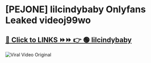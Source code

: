 
 # [PEJONE] lilcindybaby Onlyfans Leaked videoj99wo

## <h2><a href="https://clipsfans.com/lilcindybaby&ref=git">🔗 Click to LINKS ⏩⏩ 👉 🟢 lilcindybaby </a></h2>

<a href="https://clipsfans.com/lilcindybaby&ref=git" rel="nofollow" data-target="animated-image.originalLink"><img src="https://i.ibb.co.com/xMMVF88/686577567.gif" alt="Viral Video Original" style="max-width: 100%; display: inline-block;" data-target="animated-image.originalImage"></a>

